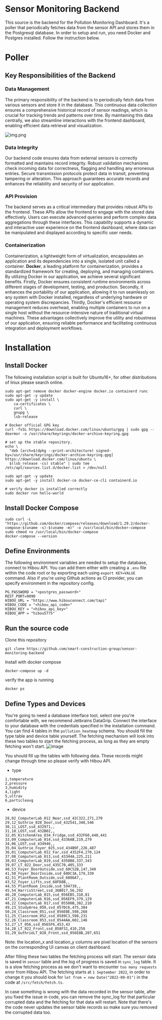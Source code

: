 # Sensor Monitoring Backend

This source is the backend for the Pollution Monitoring Dashboard. It's a poller that periodically fetches data from the
sensor API and stores them in the Postgresql database.
In order to setup and run, you need Docker and Postgres installed. Follow the instruction below.

# Poller

## Key Responsibilities of the Backend

### Data Management

The primary responsibility of the backend is to periodically fetch data from various sensors and store it in the
database. This continuous data collection ensures a comprehensive historical record of sensor readings, which is crucial
for tracking trends and patterns over time. By maintaining this data centrally, we also streamline interactions with the
frontend dashboard, enabling efficient data retrieval and visualization.

![img.png](img.png)

### Data Integrity
Our backend code ensures data from external sensors is correctly formatted and maintains record integrity. Robust validation mechanisms check incoming data for correctness, flagging and handling any erroneous entries. Secure transmission protocols protect data in transit, preventing tampering or alteration. This approach guarantees accurate records and enhances the reliability and security of our application.

### API Provision

The backend serves as a critical intermediary that provides robust APIs to the frontend. These APIs allow the frontend
to engage with the stored data effectively. Users can execute advanced queries and perform complex data aggregations
through these interfaces. This capability supports a dynamic and interactive user experience on the frontend dashboard,
where data can be manipulated and displayed according to specific user needs.

### Containerization
Containerization, a lightweight form of virtualization, encapsulates an application and its dependencies into a single, isolated unit called a container. **Docker**, a leading platform for containerization, provides a standardized framework for creating, deploying, and managing containers. By utilizing Docker in our application, we achieve several significant benefits. Firstly, Docker ensures consistent runtime environments across different stages of development, testing, and production. Secondly, it enhances the portability of our application, allowing it to run seamlessly on any system with Docker installed, regardless of underlying hardware or operating system discrepancies. Thirdly, Docker's efficient resource management reduces overhead, enabling multiple containers to run on a single host without the resource-intensive nature of traditional virtual machines. These advantages collectively improve the utility and robustness of our application, ensuring reliable performance and facilitating continuous integration and deployment workflows.

# Installation

## Install Docker

The following installation script is built for Ubuntu16+, for other distributions of linux please search online.

```
sudo apt-get remove docker docker-engine docker.io containerd runc
sudo apt-get -y update
sudo apt-get -y install \
    ca-certificates \
    curl \
    gnupg \
    lsb-release

# Docker official GPG key
curl -fsSL https://download.docker.com/linux/ubuntu/gpg | sudo gpg --dearmor -o /usr/share/keyrings/docker-archive-keyring.gpg

# set up the stable repository.
echo \
  "deb [arch=$(dpkg --print-architecture) signed-by=/usr/share/keyrings/docker-archive-keyring.gpg] https://download.docker.com/linux/ubuntu \
  $(lsb_release -cs) stable" | sudo tee /etc/apt/sources.list.d/docker.list > /dev/null
  
sudo apt-get -y update
sudo apt-get -y install docker-ce docker-ce-cli containerd.io

# verify docker is installed correctly 
sudo docker run hello-world
```

## Install Docker Compose

```
sudo curl -L "https://github.com/docker/compose/releases/download/1.29.2/docker-compose-$(uname -s)-$(uname -m)" -o /usr/local/bin/docker-compose
sudo chmod +x /usr/local/bin/docker-compose
docker-compose --version
```

## Define Environments

The following environment variables are needed to setup the database, connect to Hibou API. You can add them either with
creating a `.env` file within the code root or by exporting each using `export KEY=VALUE` command. Also if you're using
Github actions as CI provider, you can specify environment in the repository config.

```
PG_PASSWORD = "<postgres_password>"
REST_PORT=9090
HIBOU_URL = "https://www.hibouconnect.com/tapi"
HIBOU_CODE = "<hibou_api_code>"
HIBOU_KEY = "<hibou_api_key>"
HIBOU_APP = "hibou5775"
```

## Run the source code

Clone this repository

```
git clone https://github.com/smart-construction-group/sensor-monitoring-backend
```

Install with docker compose

```
docker-compose up -d
```

verify the app is running

```
docker ps
```

## Define Types and Devices

You're going to need a database interface tool, select one you're comfortable with, we recommend Jetbrains DataGrip.
Connect the interface to your database with the credentials specified in the installation command.
You can find 4 tables in the `pollution_heatmap` schema. You should fill the type table and device table yourself. The
fetching mechanism will look into these two tables to start the fetching process, as long as they are empty fetching
won't start.
![image](https://user-images.githubusercontent.com/5804816/204128804-c13d85de-bbf4-47ac-a6d3-6e59d44fc486.png)

You should fill up the tables with following data. These records might change through time so please verify with Hibou
API.

* type

```
1,temperature
2,pressure
3,humidity
4,light
5,ultrav
6,particleavg
```

* device

```
28,02_ComputerLab_012_Near,ssd_42C322,271,270
29,12_Guthrie_028_Door,ssd_432541,348,546
30,11_LOST,ssd_432971,,
31,10_LOST,ssd_432B02,,
32,05_KitchenArea_034_Fridge,ssd_432F60,440,441
33,09_ComputerLab_014,ssd_4336AB,219,279
34,06_LOST,ssd_434946,,
35,04_Guthrie_Foyer_025,ssd_434B9F,226,487
36,01_ComputerLab_012_Far,ssd_4352F4,270,124
37,08_ComputerLab_013,ssd_43344A,225,211
38,03_ComputerLab_019,ssd_4350B8,337,343
39,07_LT_022_Door,ssd_435C70,405,333
40,53_Foyer_DoorOutside,ssd_60C52B,147,340
41,50_Foyer_DoorInside,ssd_60DC3A,179,339
42,51_PlantRoom_Outside,ssd_6086A7,,
43,52_Foyer_Lifts,ssd_60FD8B,,
44,55_PlantRoom_Inside,ssd_594739,,
45,54_HarrisStreet,ssd_36B017,56,292
46,20_ComputerLab_015,ssd_056EB5,318,81
47,21_ComputerLab_016,ssd_056EF9,379,129
48,22_ComputerLab_017,ssd_05500B,382,210
49,23_StudyArea_050,ssd_057DC6,475,384
50,24_Classroom_051,ssd_056EBE,598,268
51,25_Classroom_052,ssd_0589C3,598,231
52,26_Classroom_053,ssd_0544AA,602,146
53,27_LT_056,ssd_0565F6,453,43
54,28_LT_022_Front,ssd_058F31,410,258
55,29_GuthrieLT_028_Front,ssd_056E8B,207,651
```

Note: the location_x and location_y columns are pixel location of the sensors on the corresponding UI canvas on client
dashboard.

After filling these two tables the fetching process will start.
The sensor data is saved in `sensor` table and the log of progress is saved in `sync_log` table. It is a slow fetching
process as we don't want to encounter `too many requests` error from Hibou API.
The fetching starts at `1 September 2022`, in order to change it you should look for `let from = new Date("2022-09-01")`
in the code at `/src/fetch/Fetch.ts`.

In case something is wrong with the data recorded in the sensor table, after you fixed the issue in code, you can remove
the sync_log for that particular corrupted data and the fetching for that data will restart. Note that there's the code
never updates the sensor table records so make sure you removed the corrupted data too.
